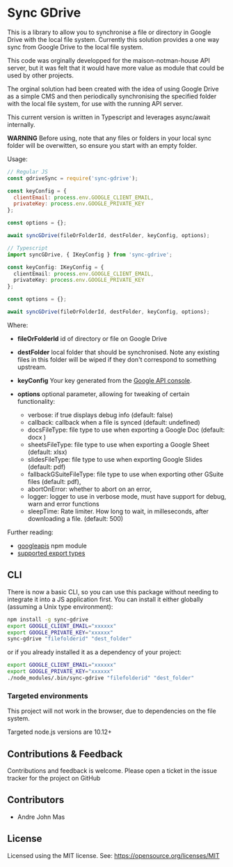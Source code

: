 # Sync GDrive


This is a library to allow you to synchronise a file or directory in Google Drive with the local file system. Currently this solution provides a one way sync from Google Drive to the local file system.

This code was orginally developped for the maison-notman-house API server, but it was felt that it would have more value as module that could be used by other projects.

The orginal solution had been created with the idea of using Google Drive as a simple CMS and then periodically synchronising the specified folder with the local file system, for use with the running API server.

This current version is written in Typescript and leverages async/await internally.

**WARNING** Before using, note that any files or folders in your local sync folder will be overwitten,
so ensure you start with an empty folder.

Usage:

```js
// Regular JS
const gdriveSync = require('sync-gdrive');

const keyConfig = {
  clientEmail: process.env.GOOGLE_CLIENT_EMAIL,
  privateKey: process.env.GOOGLE_PRIVATE_KEY
};

const options = {};

await syncGDrive(fileOrFolderId, destFolder, keyConfig, options);
```

```ts
// Typescript
import syncGDrive, { IKeyConfig } from 'sync-gdrive';

const keyConfig: IKeyConfig = {
  clientEmail: process.env.GOOGLE_CLIENT_EMAIL,
  privateKey: process.env.GOOGLE_PRIVATE_KEY
};

const options = {};

await syncGDrive(fileOrFolderId, destFolder, keyConfig, options);
```

Where:

   - **fileOrFolderId** id of directory or file on Google Drive
   - **destFolder** local folder that should be synchronised. Note any existing files in this folder will be wiped if they don't correspond to something upstream.
   - **keyConfig** Your key generated from the [Google API console](https://console.developers.google.com/apis/dashboard).
   - **options** optional parameter, allowing for tweaking of certain functionality:

     - verbose: if true displays debug info (default: false)
     - callback: callback when a file is synced (default: undefined)
     - docsFileType: file type to use when exporting a Google Doc (default: docx )
     - sheetsFileType: file type to use when exporting a Google Sheet (default: xlsx)
     - slidesFileType: file type to use when exporting Google Slides (default: pdf)
     - fallbackGSuiteFileType: file type to use when exporting other GSuite files (default: pdf),
     - abortOnError: whether to abort on an error,
     - logger: logger to use in verbose mode, must have support for debug, warn and error functions
     - sleepTime: Rate limiter. How long to wait, in milleseconds, after downloading a file. (default: 500)


Further reading:

   - [googleapis](https://www.npmjs.com/package/googleapis) npm module
   - [supported export types](https://developers.google.com/drive/api/v3/ref-export-formats)

## CLI

There is now a basic CLI, so you can use this package without needing to integrate it into
a JS application first. You can install it either globally (assuming a Unix type environment):

```bash
npm install -g sync-gdrive
export GOOGLE_CLIENT_EMAIL="xxxxxx"
export GOOGLE_PRIVATE_KEY="xxxxxx"
sync-gdrive "filefolderid" "dest_folder"
```

or if you already installed it as a dependency of your project:

```bash
export GOOGLE_CLIENT_EMAIL="xxxxxx"
export GOOGLE_PRIVATE_KEY="xxxxxx"
./node_modules/.bin/sync-gdrive "filefolderid" "dest_folder"
```

### Targeted environments

This project will not work in the browser, due to dependencies on the
file system.

Targeted node.js versions are 10.12+

## Contributions & Feedback

Contributions and feedback is welcome. Please open
a ticket in the issue tracker for the project on GitHub

## Contributors


  * Andre John Mas

## License


Licensed using the MIT license. See: https://opensource.org/licenses/MIT
